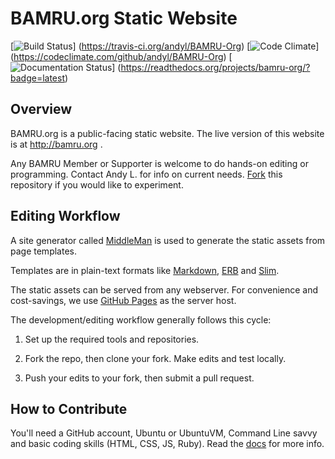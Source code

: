 # BAMRU.org Static Website

[![Build Status](https://travis-ci.org/andyl/BAMRU-Org.svg)]
(https://travis-ci.org/andyl/BAMRU-Org)
[![Code Climate](https://codeclimate.com/github/andyl/BAMRU-Org/badges/gpa.svg)]
(https://codeclimate.com/github/andyl/BAMRU-Org)
[![Documentation Status](https://readthedocs.org/projects/bamru-org/badge/?version=latest)]
(https://readthedocs.org/projects/bamru-org/?badge=latest)

## Overview

BAMRU.org is a public-facing static website.  The live version of this website
is at http://bamru.org .

Any BAMRU Member or Supporter is welcome to do hands-on editing or programming.
Contact Andy L. for info on current needs.
[Fork](http://help.github.com/articles/fork-a-repo) this repository if you
would like to experiment.

## Editing Workflow

A site generator called [MiddleMan](http://middlemanapp.com) is used
to generate the static assets from page templates.

Templates are in plain-text formats like
[Markdown](http://en.wikipedia.org/wiki/Markdown),
[ERB](http://en.wikipedia.org/wiki/ERuby) and
[Slim](http://slim-lang.com).

The static assets can be served from any webserver.  For convenience
and cost-savings, we use [GitHub Pages](https://pages.github.com) as
the server host.

The development/editing workflow generally follows this cycle:

1) Set up the required tools and repositories.  

2) Fork the repo, then clone your fork.  Make edits and test locally.

3) Push your edits to your fork, then submit a pull request.

## How to Contribute

You'll need a GitHub account, Ubuntu or UbuntuVM, Command Line savvy and basic
coding skills (HTML, CSS, JS, Ruby).  Read the [docs](/docs/index.md) for more 
info.